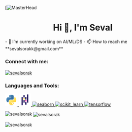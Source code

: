 [![MasterHead](https://www.innovapptive.com/hubfs/The%20Impact%20of%20Artificial%20Intelligence%20%26amp_%20Machine%20Learning%20%28AI_ML%29%20on%20Operations_BLOG%20COVER_20200225.png)
<h1 align="center">Hi 👋, I'm Seval</h1>
- 🔭 I’m currently working on AI/ML/DS
- 📫 How to reach me **sevalsorakk@gmail.com**

<h3 align="left">Connect with me:</h3>
<p align="left">
<a href="https://linkedin.com/in/sevalsorak" target="blank"><img align="center" src="https://raw.githubusercontent.com/rahuldkjain/github-profile-readme-generator/master/src/images/icons/Social/linked-in-alt.svg" alt="sevalsorak" height="30" width="40" /></a>
</p>

<h3 align="left">Languages and Tools:</h3>
<p align="left"> <a href="https://www.python.org" target="_blank" rel="noreferrer"> <img src="https://raw.githubusercontent.com/devicons/devicon/master/icons/python/python-original.svg" alt="python" width="40" height="40"/> </a> <a href="https://pandas.pydata.org/" target="_blank" rel="noreferrer"> <img src="https://raw.githubusercontent.com/devicons/devicon/2ae2a900d2f041da66e950e4d48052658d850630/icons/pandas/pandas-original.svg" alt="pandas" width="40" height="40"/> </a> <a href="https://seaborn.pydata.org/" target="_blank" rel="noreferrer"> <img src="https://seaborn.pydata.org/_images/logo-mark-lightbg.svg" alt="seaborn" width="40" height="40"/> </a> <a href="https://scikit-learn.org/" target="_blank" rel="noreferrer"> <img src="https://upload.wikimedia.org/wikipedia/commons/0/05/Scikit_learn_logo_small.svg" alt="scikit_learn" width="40" height="40"/> </a> <a href="https://www.tensorflow.org" target="_blank" rel="noreferrer"> <img src="https://www.vectorlogo.zone/logos/tensorflow/tensorflow-icon.svg" alt="tensorflow" width="40" height="40"/> </a> </p>

<p><img align="left" src="https://github-readme-stats.vercel.app/api/top-langs?username=sevalsorak&show_icons=true&locale=en&layout=compact" alt="sevalsorak" /></p>

<p>&nbsp;<img align="center" src="https://github-readme-stats.vercel.app/api?username=sevalsorak&show_icons=true&locale=en" alt="sevalsorak" /></p>

<p><img align="center" src="https://github-readme-streak-stats.herokuapp.com/?user=sevalsorak&" alt="sevalsorak" /></p>
